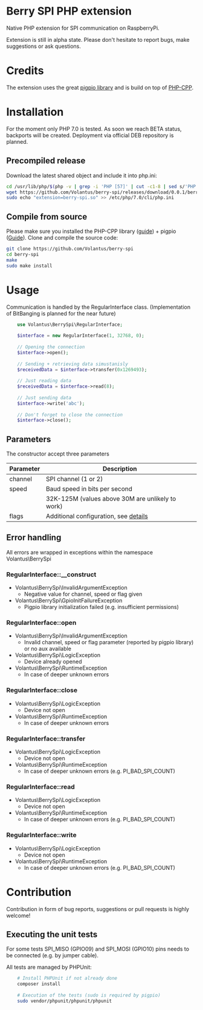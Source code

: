 # Berry SPI PHP extension
Native PHP extension for SPI communication on RaspberryPi.

Extension is still in alpha state. Please don't hesitate to report bugs, make suggestions or ask questions.

# Credits
The extension uses the great [pigpio library](http://abyz.me.uk/rpi/pigpio/index.html) and is build on top of [PHP-CPP](http://www.php-cpp.com/).

# Installation
For the moment only PHP 7.0 is tested. As soon we reach BETA status, backports will be created.
Deployment via official DEB repository is planned.

## Precompiled release 
Download the latest shared object and include it into php.ini:
```bash
cd /usr/lib/php/$(php -v | grep -i 'PHP [57]' | cut -c1-8 | sed s/'PHP '//g | cut -c1-3)
wget https://github.com/Volantus/berry-spi/releases/download/0.0.1/berry-spi.so
sudo echo "extension=berry-spi.so" >> /etc/php/7.0/cli/php.ini
```
## Compile from source
Please make sure you installed the PHP-CPP library ([guide](http://www.php-cpp.com/documentation/install)) + pigpio ([Guide](http://abyz.me.uk/rpi/pigpio/download.html)).
Clone and compile the source code:
```bash
git clone https://github.com/Volantus/berry-spi
cd berry-spi
make
sudo make install
```


# Usage
Communication is handled by the RegularInterface class. (Implementation of BitBanging is planned for the near future)

```PHP
    use Volantus\BerrySpi\RegularInterface;
    
    $interface = new RegularInterface(1, 32768, 0);
    
    // Opening the connection
    $interface->open();
    
    // Sending + retrieving data simustanisly
    $receivedData = $interface->transfer(0x1269493);
    
    // Just reading data
    $receivedData = $interface->read(8);
        
    // Just sending data
    $interface->write('abc');
    
    // Don't forget to close the connection
    $interface->close();
```

## Parameters
The constructor accept three parameters

| Parameter     | Description                                                                             |
| ------------- |-----------------------------------------------------------------------------------------|
| channel       | SPI channel (1 or 2)                                                                    |
| speed         | Baud speed in bits per second                                                           |
|               | 32K-125M (values above 30M are unlikely to work)                                        |
| flags         | Additional configuration, see [details](http://abyz.me.uk/rpi/pigpio/cif.html#spiOpen)  |

## Error handling
All errors are wrapped in exceptions within the namespace Volantus\BerrySpi
### RegularInterface::__construct
* Volantus\BerrySpi\InvalidArgumentException
  * Negative value for channel, speed or flag given
* Volantus\BerrySpi\GpioInitFailureException
  * Pigpio library initialization failed (e.g. insufficient permissions)
  
### RegularInterface::open
* Volantus\BerrySpi\InvalidArgumentException
  * Invalid channel, speed or flag parameter (reported by pigpio library) or no aux available
* Volantus\BerrySpi\LogicException
  * Device already opened
* Volantus\BerrySpi\RuntimeException
  * In case of deeper unknown errors
  
### RegularInterface::close
* Volantus\BerrySpi\LogicException
  * Device not open
* Volantus\BerrySpi\RuntimeException
  * In case of deeper unknown errors
  
### RegularInterface::transfer
* Volantus\BerrySpi\LogicException
  * Device not open
* Volantus\BerrySpi\RuntimeException
  * In case of deeper unknown errors (e.g. PI_BAD_SPI_COUNT)
  
### RegularInterface::read
* Volantus\BerrySpi\LogicException
  * Device not open
* Volantus\BerrySpi\RuntimeException
  * In case of deeper unknown errors (e.g. PI_BAD_SPI_COUNT)
  
### RegularInterface::write
* Volantus\BerrySpi\LogicException
  * Device not open
* Volantus\BerrySpi\RuntimeException
  * In case of deeper unknown errors (e.g. PI_BAD_SPI_COUNT)
  
# Contribution
Contribution in form of bug reports, suggestions or pull requests is highly welcome!
## Executing the unit tests
For some tests SPI_MISO (GPIO09) and SPI_MOSI (GPIO10) pins needs to be connected (e.g. by jumper cable).

All tests are managed by PHPUnit:
```Bash
    # Install PHPUnit if not already done
    composer install
    
    # Execution of the tests (sudo is required by pigpio)
    sudo vendor/phpunit/phpunit/phpunit 
```





